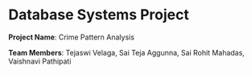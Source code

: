# Database Systems Project

**Project Name**: Crime Pattern Analysis

**Team Members**: Tejaswi Velaga, Sai Teja Aggunna, Sai Rohit Mahadas, Vaishnavi Pathipati
